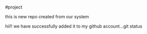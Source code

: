 #project

this is new repo created from our system

hii!! we have successfully added it to my github account...git status
